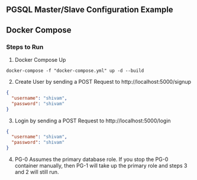## PGSQL Master/Slave Configuration Example

## Docker Compose

### Steps to Run

1. Docker Compose Up

```
docker-compose -f "docker-compose.yml" up -d --build
```

2. Create User by sending a POST Request to http://localhost:5000/signup

```json
{
  "username": "shivam",
  "password": "shivam"
}
```

3. Login by sending a POST Request to http://localhost:5000/login

```json
{
  "username": "shivam",
  "password": "shivam"
}
```

4. PG-0 Assumes the primary database role. If you stop the PG-0 container manually, then PG-1 will take up the primary role and steps 3 and 2 will still run.
